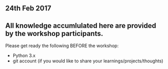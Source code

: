 ## 24th Feb 2017
## All knowledge accumlulated here are provided by the workshop participants.

Please get ready the following BEFORE the workshop:
- Python 3.x
- git account (if you would like to share your learnings/projects/thoughts)
